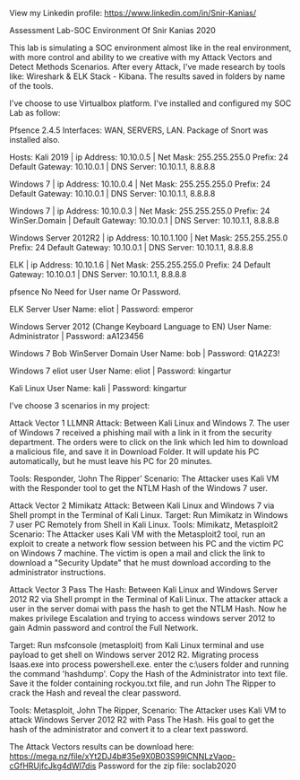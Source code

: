 View my Linkedin profile:
https://www.linkedin.com/in/Snir-Kanias/

Assessment Lab-SOC Environment Of Snir Kanias 2020

This lab is simulating a SOC environment almost like in the real environment, 
with more control and ability to we creative with my Attack Vectors and Detect Methods Scenarios.
After every Attack, I've made research by tools like: Wireshark & ELK Stack - Kibana.
The results saved in folders by name of the tools.

I've choose to use Virtualbox platform. I've installed and configured my SOC Lab as follow:

Pfsence 2.4.5	Interfaces: WAN, SERVERS, LAN. Package of Snort was installed also.

Hosts:
Kali 2019 | ip Address: 10.10.0.5 | Net Mask: 255.255.255.0 Prefix: 24
Default Gateway: 10.10.0.1 | DNS Server: 10.10.1.1, 8.8.8.8

Windows 7 | ip Address: 10.10.0.4 | Net Mask: 255.255.255.0 Prefix: 24
Default Gateway: 10.10.0.1 | DNS Server: 10.10.1.1, 8.8.8.8

Windows 7 | ip Address: 10.10.0.3 | Net Mask: 255.255.255.0 Prefix: 24
WinSer.Domain | Default Gateway: 10.10.0.1 | DNS Server: 10.10.1.1, 8.8.8.8

Windows Server 2012R2 | ip Address: 10.10.1.100 | Net Mask: 255.255.255.0 Prefix: 24
Default Gateway: 10.10.0.1 | DNS Server: 10.10.1.1, 8.8.8.8

ELK | ip Address: 10.10.1.6 | Net Mask: 255.255.255.0 Prefix: 24
Default Gateway: 10.10.0.1 | DNS Server: 10.10.1.1, 8.8.8.8

pfsence
No Need for User name Or Password.

ELK Server
User Name: eliot | Password: emperor

Windows Server 2012 (Change Keyboard Language to EN)
User Name: Administrator | Password: aA123456

Windows 7 Bob WinServer Domain
User Name: bob | Password: Q1A2Z3!

Windows 7 eliot user
User Name: eliot | Password: kingartur

Kali Linux
User Name: kali | Password: kingartur


I've choose 3 scenarios in my project:

Attack Vector 1
LLMNR Attack: Between Kali Linux and Windows 7.
The user of Windows 7 received a phishing mail with a link in it from the security department. The orders were to click on the link which led him to download a malicious file, and save it in Download Folder. It will update his PC automatically, but he must leave his PC for 20 minutes.

Tools: Responder, ‘John The Ripper’
Scenario: The Attacker uses Kali VM with the Responder tool to get the NTLM Hash of the Windows 7 user.


Attack Vector 2
Mimikatz Attack: Between Kali Linux and Windows 7 via Shell prompt in the Terminal of Kali Linux.
Target: Run Mimikatz in Windows 7 user PC Remotely from Shell in Kali Linux.
Tools: Mimikatz, Metasploit2
Scenario: The Attacker uses Kali VM with the Metasploit2 tool, run an exploit to create a network flow session between his PC and the victim PC on Windows 7 machine.
The victim is open a mail and click the link to download a "Security Update" that he must download according to the administrator instructions.


Attack Vector 3
Pass The Hash: Between Kali Linux and Windows Server 2012 R2 via Shell prompt in the Terminal of Kali Linux.
The attacker attack a user in the server domai with pass the hash to get the NTLM Hash. Now he makes privilege Escalation and trying to access windows server 2012 to gain Admin password and control the Full Network. 

Target: Run msfconsole (metasploit) from Kali Linux terminal and use payload to get shell on Windows server 2012 R2. Migrating process lsaas.exe into process powershell.exe. enter the c:\users folder and running the command  'hashdump'. Copy the Hash of the  Administrator into text file. Save it the folder containing rockyou.txt file, and run John The Ripper to crack the Hash and reveal the clear password.  

Tools: Metasploit, John The Ripper,
Scenario: The Attacker uses Kali VM to attack Windows Server 2012 R2 with Pass The Hash. His goal to get the hash of the administrator and convert it to a clear text password.

The Attack Vectors results can be download here:
https://mega.nz/file/xYt2DJ4b#35e9X0B03S99lCNNLzVaop-cGfHRUjfcJkg4dWl7dis
Password for the zip file: soclab2020
